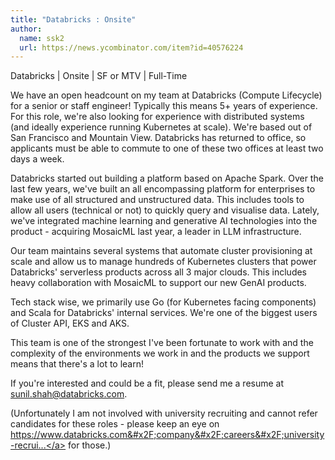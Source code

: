 ```yaml
---
title: "Databricks : Onsite"
author:
  name: ssk2
  url: https://news.ycombinator.com/item?id=40576224
---
```

Databricks | Onsite | SF or MTV | Full-Time

We have an open headcount on my team at Databricks (Compute Lifecycle) for a senior or staff engineer! Typically this means 5+ years of experience. For this role, we&#x27;re also looking for experience with distributed systems (and ideally experience running Kubernetes at scale). We&#x27;re based out of San Francisco and Mountain View. Databricks has returned to office, so applicants must be able to commute to one of these two offices at least two days a week.

Databricks started out building a platform based on Apache Spark. Over the last few years, we&#x27;ve built an all encompassing platform for enterprises to make use of all structured and unstructured data. This includes tools to allow all users (technical or not) to quickly query and visualise data. Lately, we&#x27;ve integrated machine learning and generative AI technologies into the product - acquiring MosaicML last year, a leader in LLM infrastructure.

Our team maintains several systems that automate cluster provisioning at scale and allow us to manage hundreds of Kubernetes clusters that power Databricks&#x27; serverless products across all 3 major clouds. This includes heavy collaboration with MosaicML to support our new GenAI products.

Tech stack wise, we primarily use Go (for Kubernetes facing components) and Scala for Databricks&#x27; internal services. We&#x27;re one of the biggest users of Cluster API, EKS and AKS.

This team is one of the strongest I&#x27;ve been fortunate to work with and the complexity of the environments we work in and the products we support means that there&#x27;s a lot to learn!

If you&#x27;re interested and could be a fit, please send me a resume at sunil.shah@databricks.com.

(Unfortunately I am not involved with university recruiting and cannot refer candidates for these roles - please keep an eye on <a href="https:&#x2F;&#x2F;www.databricks.com&#x2F;company&#x2F;careers&#x2F;university-recruiting" rel="nofollow">https:&#x2F;&#x2F;www.databricks.com&#x2F;company&#x2F;careers&#x2F;university-recrui...</a> for those.)
